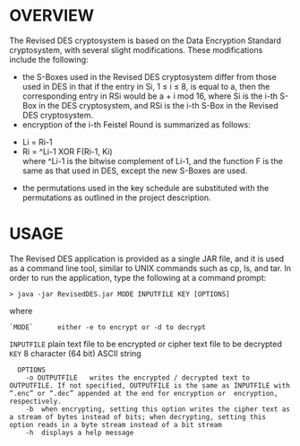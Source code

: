 OVERVIEW
========

The Revised DES cryptosystem is based on the Data Encryption Standard cryptosystem, with several slight modifications.  These modifications include the following:

*	the S-Boxes used in the Revised DES cryptosystem differ from those used in DES in that if the entry in Si, 1 ≤ i ≤ 8, is equal to a, then the corresponding entry in RSi  would be a + i mod 16, where Si is the i-th S-Box in the DES cryptosystem, and RSi is the i-th S-Box in the Revised DES cryptosystem.
*	encryption of the i-th Feistel Round is summarized as follows:
  - Li = Ri-1
  - Ri = ^Li-1 XOR F(Ri-1, Ki)    
	     where ^Li-1 is the bitwise complement of Li-1, and the function F is the 	     same as that used in DES, except the new S-Boxes are used.
*	the permutations used in the key schedule are substituted with the permutations as outlined in the project description.

USAGE
=====

The Revised DES application is provided as a single JAR file, and it is used as a command line tool, similar to UNIX commands such as cp, ls, and tar.  In order to run the application, type the following at a command prompt:

    > java -jar RevisedDES.jar MODE INPUTFILE KEY [OPTIONS]

where

	`MODE`		either -e to encrypt or -d to decrypt
  `INPUTFILE`	plain text file to be encrypted or cipher text 				file to be decrypted
	`KEY`		8 character (64 bit) ASCII string

	  OPTIONS
	    -o OUTPUTFILE	writes the encrypted / decrypted text to OUTPUTFILE. If not specified, OUTPUTFILE is the same as INPUTFILE with “.enc” or “.dec” appended at the end for encryption or	encryption, respectively.
	    -b	when encrypting, setting this option writes the cipher text as a stream of bytes instead of bits; when decrypting, setting this option reads in a byte stream instead of a bit stream
	    -h	displays a help message

